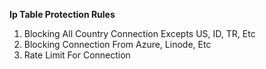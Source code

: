 **Ip Table Protection Rules**
1. Blocking All Country Connection Excepts US, ID, TR, Etc
2. Blocking Connection From Azure, Linode, Etc
3. Rate Limit For Connection
